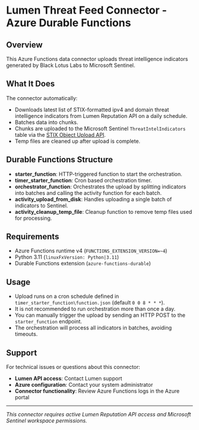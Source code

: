 # Lumen Threat Feed Connector - Azure Durable Functions

## Overview

This Azure Functions data connector uploads threat intelligence indicators generated by Black Lotus Labs to Microsoft Sentinel.

## What It Does

The connector automatically:
- Downloads latest list of STIX-formatted ipv4 and domain threat intelligence indicators from Lumen Reputation API on a daily schedule.
- Batches data into chunks.
- Chunks are uploaded to the Microsoft Sentinel `ThreatIntelIndicators` table via the [STIX Object Upload API](https://learn.microsoft.com/en-us/azure/sentinel/stix-objects-api).
- Temp files are cleaned up after upload is complete.

## Durable Functions Structure

- **starter_function**: HTTP-triggered function to start the orchestration.
- **timer_starter_function**: Cron based orchestration timer.
- **orchestrator_function**: Orchestrates the upload by splitting indicators into batches and calling the activity function for each batch.
- **activity_upload_from_disk**: Handles uploading a single batch of indicators to Sentinel.
- **activity_cleanup_temp_file**: Cleanup function to remove temp files used for processing.

## Requirements

- Azure Functions runtime v4 (`FUNCTIONS_EXTENSION_VERSION=~4`)
- Python 3.11 (`linuxFxVersion: Python|3.11`)
- Durable Functions extension (`azure-functions-durable`)

## Usage

- Upload runs on a cron schedule defined in `timer_starter_function\function.json` (default `0 0 8 * * *`).
- It is not recommended to run orchestration more than once a day.
- You can manually trigger the upload by sending an HTTP POST to the `starter_function` endpoint.
- The orchestration will process all indicators in batches, avoiding timeouts.

## Support

For technical issues or questions about this connector:
- **Lumen API access**: Contact Lumen support
- **Azure configuration**: Contact your system administrator
- **Connector functionality**: Review Azure Functions logs in the Azure portal

---

*This connector requires active Lumen Reputation API access and Microsoft Sentinel workspace permissions.*
